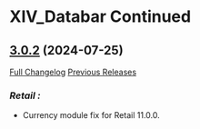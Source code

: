 # XIV_Databar Continued

## [3.0.2](https://github.com/ZelionGG/XIV_Databar-Continued/tree/v3.0.2) (2024-07-25)

[Full Changelog](https://github.com/ZelionGG/XIV_Databar-Continued/compare/v3.0.1...v3.0.2) [Previous Releases](https://github.com/ZelionGG/XIV_Databar-Continued/releases)

### _Retail :_

- Currency module fix for Retail 11.0.0.